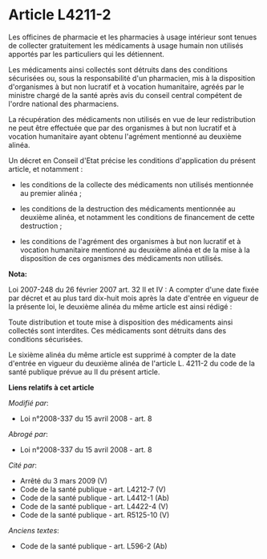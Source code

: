 # Article L4211-2

Les officines de pharmacie et les pharmacies à usage intérieur sont tenues de collecter gratuitement les médicaments à usage
humain non utilisés apportés par les particuliers qui les détiennent. 

Les médicaments ainsi collectés sont détruits dans des conditions sécurisées ou, sous la responsabilité d'un pharmacien, mis
à la disposition d'organismes à but non lucratif et à vocation humanitaire, agréés par le ministre chargé de la santé après
avis du conseil central compétent de l'ordre national des pharmaciens. 

La récupération des médicaments non utilisés en vue de leur redistribution ne peut être effectuée que par des organismes à
but non lucratif et à vocation humanitaire ayant obtenu l'agrément mentionné au deuxième alinéa. 

Un décret en Conseil d'Etat précise les conditions d'application du présent article, et notamment : 

- les conditions de la collecte des médicaments non utilisés mentionnée au premier alinéa ; 

- les conditions de la destruction des médicaments mentionnée au deuxième alinéa, et notamment les conditions de financement
de cette destruction ; 

- les conditions de l'agrément des organismes à but non lucratif et à vocation humanitaire mentionné au deuxième alinéa et de
la mise à la disposition de ces organismes des médicaments non utilisés.

**Nota:**

Loi 2007-248 du 26 février 2007 art. 32 II et IV : A compter d'une date fixée par décret et au plus tard dix-huit mois après
la date d'entrée en vigueur de la présente loi, le deuxième alinéa du même article est ainsi rédigé : 

Toute distribution et toute mise à disposition des médicaments ainsi collectés sont interdites. Ces médicaments sont détruits
dans des conditions sécurisées. 

Le sixième alinéa du même article est supprimé à compter de la date d'entrée en vigueur du deuxième alinéa de l'article L.
4211-2 du code de la santé publique prévue au II du présent article.

**Liens relatifs à cet article**

_Modifié par_:

  - Loi n°2008-337 du 15 avril 2008 - art. 8

_Abrogé par_:

  - Loi n°2008-337 du 15 avril 2008 - art. 8

_Cité par_:

  - Arrêté du 3 mars 2009 (V)
  - Code de la santé publique - art. L4212-7 (V)
  - Code de la santé publique - art. L4412-1 (Ab)
  - Code de la santé publique - art. L4422-4 (V)
  - Code de la santé publique - art. R5125-10 (V)

_Anciens textes_:

  - Code de la santé publique - art. L596-2 (Ab)
